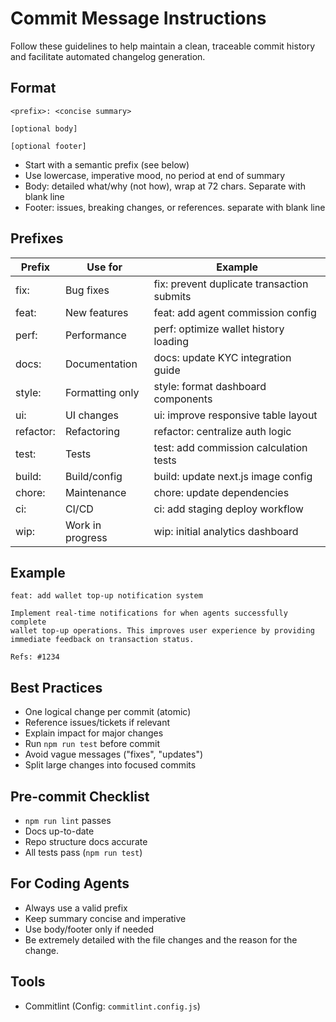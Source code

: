 # Commit Message Instructions

Follow these guidelines to help maintain a clean, traceable commit history and facilitate automated changelog generation.


## Format

```
<prefix>: <concise summary>

[optional body]

[optional footer]
```
- Start with a semantic prefix (see below)
- Use lowercase, imperative mood, no period at end of summary
- Body: detailed what/why (not how), wrap at 72 chars. Separate with blank line
- Footer: issues, breaking changes, or references. separate with blank line


## Prefixes

| Prefix     | Use for                       | Example                                      |
|------------|-------------------------------|----------------------------------------------|
| fix:       | Bug fixes                     | fix: prevent duplicate transaction submits   |
| feat:      | New features                  | feat: add agent commission config            |
| perf:      | Performance                   | perf: optimize wallet history loading        |
| docs:      | Documentation                 | docs: update KYC integration guide           |
| style:     | Formatting only               | style: format dashboard components           |
| ui:        | UI changes                    | ui: improve responsive table layout          |
| refactor:  | Refactoring                   | refactor: centralize auth logic              |
| test:      | Tests                         | test: add commission calculation tests       |
| build:     | Build/config                  | build: update next.js image config           |
| chore:     | Maintenance                   | chore: update dependencies                   |
| ci:        | CI/CD                         | ci: add staging deploy workflow              |
| wip:       | Work in progress              | wip: initial analytics dashboard             |


## Example

```
feat: add wallet top-up notification system

Implement real-time notifications for when agents successfully complete
wallet top-up operations. This improves user experience by providing
immediate feedback on transaction status.

Refs: #1234
```


## Best Practices
- One logical change per commit (atomic)
- Reference issues/tickets if relevant
- Explain impact for major changes
- Run `npm run test` before commit
- Avoid vague messages ("fixes", "updates")
- Split large changes into focused commits


## Pre-commit Checklist
- `npm run lint` passes
- Docs up-to-date
- Repo structure docs accurate
- All tests pass (`npm run test`)


## For Coding Agents
- Always use a valid prefix
- Keep summary concise and imperative
- Use body/footer only if needed
- Be extremely detailed with the file changes and the reason for the change.


## Tools
- Commitlint (Config: `commitlint.config.js`)
